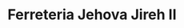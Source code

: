 ---
title: "Ferreteria Jehova Jireh II"
url: /villa-altagracia/ferreteria-jehova-jireh-ii/
shop: Eisenwaren
---